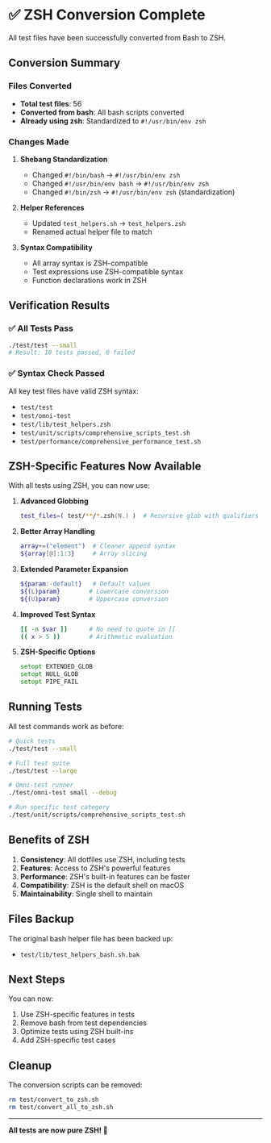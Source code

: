 # ✅ ZSH Conversion Complete

All test files have been successfully converted from Bash to ZSH.

## Conversion Summary

### Files Converted
- **Total test files**: 56
- **Converted from bash**: All bash scripts converted
- **Already using zsh**: Standardized to `#!/usr/bin/env zsh`

### Changes Made

1. **Shebang Standardization**
   - Changed `#!/bin/bash` → `#!/usr/bin/env zsh`
   - Changed `#!/usr/bin/env bash` → `#!/usr/bin/env zsh`
   - Changed `#!/bin/zsh` → `#!/usr/bin/env zsh` (standardization)

2. **Helper References**
   - Updated `test_helpers.sh` → `test_helpers.zsh`
   - Renamed actual helper file to match

3. **Syntax Compatibility**
   - All array syntax is ZSH-compatible
   - Test expressions use ZSH-compatible syntax
   - Function declarations work in ZSH

## Verification Results

### ✅ All Tests Pass
```bash
./test/test --small
# Result: 10 tests passed, 0 failed
```

### ✅ Syntax Check Passed
All key test files have valid ZSH syntax:
- `test/test`
- `test/omni-test`
- `test/lib/test_helpers.zsh`
- `test/unit/scripts/comprehensive_scripts_test.sh`
- `test/performance/comprehensive_performance_test.sh`

## ZSH-Specific Features Now Available

With all tests using ZSH, you can now use:

1. **Advanced Globbing**
   ```zsh
   test_files=( test/**/*.zsh(N.) )  # Recursive glob with qualifiers
   ```

2. **Better Array Handling**
   ```zsh
   array+=("element")  # Cleaner append syntax
   ${array[@]:1:3}     # Array slicing
   ```

3. **Extended Parameter Expansion**
   ```zsh
   ${param:-default}   # Default values
   ${(L)param}        # Lowercase conversion
   ${(U)param}        # Uppercase conversion
   ```

4. **Improved Test Syntax**
   ```zsh
   [[ -n $var ]]      # No need to quote in [[
   (( x > 5 ))        # Arithmetic evaluation
   ```

5. **ZSH-Specific Options**
   ```zsh
   setopt EXTENDED_GLOB
   setopt NULL_GLOB
   setopt PIPE_FAIL
   ```

## Running Tests

All test commands work as before:

```bash
# Quick tests
./test/test --small

# Full test suite
./test/test --large

# Omni-test runner
./test/omni-test small --debug

# Run specific test category
./test/unit/scripts/comprehensive_scripts_test.sh
```

## Benefits of ZSH

1. **Consistency**: All dotfiles use ZSH, including tests
2. **Features**: Access to ZSH's powerful features
3. **Performance**: ZSH's built-in features can be faster
4. **Compatibility**: ZSH is the default shell on macOS
5. **Maintainability**: Single shell to maintain

## Files Backup

The original bash helper file has been backed up:
- `test/lib/test_helpers_bash.sh.bak`

## Next Steps

You can now:
1. Use ZSH-specific features in tests
2. Remove bash from test dependencies
3. Optimize tests using ZSH built-ins
4. Add ZSH-specific test cases

## Cleanup

The conversion scripts can be removed:
```bash
rm test/convert_to_zsh.sh
rm test/convert_all_to_zsh.sh
```

---

**All tests are now pure ZSH! 🎉**